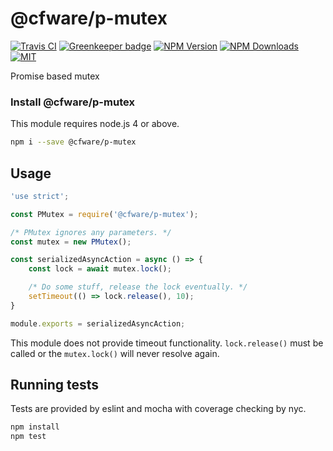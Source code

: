 # @cfware/p-mutex

[![Travis CI][travis-image]][travis-url]
[![Greenkeeper badge](https://badges.greenkeeper.io/cfware/p-mutex.svg)](https://greenkeeper.io/)
[![NPM Version][npm-image]][npm-url]
[![NPM Downloads][downloads-image]][downloads-url]
[![MIT][license-image]](LICENSE)

Promise based mutex

### Install @cfware/p-mutex

This module requires node.js 4 or above.

```sh
npm i --save @cfware/p-mutex
```

## Usage

```js
'use strict';

const PMutex = require('@cfware/p-mutex');

/* PMutex ignores any parameters. */
const mutex = new PMutex();

const serializedAsyncAction = async () => {
	const lock = await mutex.lock();

	/* Do some stuff, release the lock eventually. */
	setTimeout(() => lock.release(), 10);
}

module.exports = serializedAsyncAction;
```

This module does not provide timeout functionality.  `lock.release()` must be
called or the `mutex.lock()` will never resolve again.

## Running tests

Tests are provided by eslint and mocha with coverage checking by nyc.

```sh
npm install
npm test
```

[npm-image]: https://img.shields.io/npm/v/@cfware/p-mutex.svg
[npm-url]: https://npmjs.org/package/@cfware/p-mutex
[travis-image]: https://travis-ci.org/cfware/p-mutex.svg?branch=master
[travis-url]: https://travis-ci.org/cfware/p-mutex
[downloads-image]: https://img.shields.io/npm/dm/@cfware/p-mutex.svg
[downloads-url]: https://npmjs.org/package/@cfware/p-mutex
[license-image]: https://img.shields.io/github/license/cfware/p-mutex.svg
